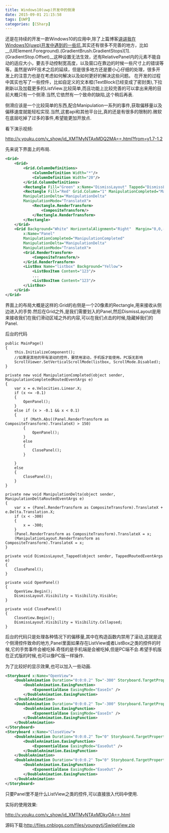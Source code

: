```yaml
---
title: Windows10(uwp)开发中的侧滑
date: 2015-09-01 21:15:58
tags: [UWP]
categories: [CSharp]
---
```

还是在持续的开发一款Windows10的应用中,除了上篇博客[讲讲我在Windows10(uwp)开发中遇到的一些坑](http://www.cnblogs.com/youngytj/p/4749004.html),其实还有很多不完善的地方，比如__(UIElement.Foreground).(GradientBrush.GradientStops)[1].(GradientStop.Offset)__这种设置无法生效，还有RelativePanel内的元素不能自动的适应大小，要去手动控制宽高度，以及窗口在靠边的时候一些尺寸上的错误等等。虽然是WPF技术之后的延续，但是很多地方还是要小心仔细的处理，很多开发上的注意力也是在考虑如何解决以及如何更好的解决这些问题。
在开发的过程中其实也写了一些控件，比如自定义的文本框(TextBlock已经变成了密封类),下拉刷新以及加载更多的ListView.比较简单,而且功能上比较完善的可以拿出来用的目前大概只有一个侧滑.当然,它依然有一个致命的缺陷,这个稍后再表.

侧滑应该是一个比较简单的东西,配合Manipulation一系列的事件,获取偏移量以及偏移速度就能轻松实现.当然,这套api和其他平台比,真的还是有很多的限制的.微软在底层吃掉了过多的事件,希望能更加开放点.

看下演示视频:

http://v.youku.com/v_show/id_XMTMyNTAxMDQ2MA==.html?from=y1.7-1.2

先来说下界面上的布局.
```xml
<Grid>
    <Grid>
        <Grid.ColumnDefinitions>
            <ColumnDefinition Width="*"/>
            <ColumnDefinition Width="20"/>
        </Grid.ColumnDefinitions>
        <Rectangle Fill="Green" x:Name="DismissLayout" Tapped="DismissLayout_Tapped" Visibility="Collapsed" Grid.Column="0"/>
        <Rectangle Fill="Red" Grid.Column="1" ManipulationCompleted="ManipulationCompleted"  x:Name="ManipulationLayout"
        ManipulationDelta="ManipulationDelta" 
        ManipulationMode="TranslateX">
            <Rectangle.RenderTransform>
                <CompositeTransform/>
            </Rectangle.RenderTransform>
        </Rectangle>
    </Grid>
    <Grid Background="White" HorizontalAlignment="Right"  Margin="0,0,-300,0" Width="300"
        x:Name="Panel"
        ManipulationCompleted="ManipulationCompleted" 
        ManipulationDelta="ManipulationDelta" 
        ManipulationMode="TranslateX">
        <Grid.RenderTransform>
            <CompositeTransform/>
        </Grid.RenderTransform>
        <ListBox Name="listbox" Background="Yellow">
            <ListBoxItem Content="123"/>
            ...
            <ListBoxItem Content="123"/>
        </ListBox>
    </Grid>
</Grid>
```
界面上的布局大概是这样的:Grid的右侧是一个20像素的Rectangle,用来接收从侧边进入的手势.然后在Grid之外,是我们需要划入的Panel,然后DismissLayout是用来接收我们在我们滑动区域之外的内容,可以在我们点击的时候,隐藏掉我们的Panel.

后台的代码
```CSharp
public MainPage()
{
    this.InitializeComponent();
    //如果是其他的带有滚动的控件，要禁用滚动，手机版才能使用。PC版无影响
    ScrollViewer.SetVerticalScrollMode(listbox, ScrollMode.Disabled);
}

private new void ManipulationCompleted(object sender, ManipulationCompletedRoutedEventArgs e)
{
    var x = e.Velocities.Linear.X;
    if (x <= -0.1)
    {
        OpenPanel();
    }
    else if (x > -0.1 && x < 0.1)
    {
        if (Math.Abs((Panel.RenderTransform as CompositeTransform).TranslateX) > 150)
        {
            OpenPanel();
        }
        else
        {
            ClosePanel();
        }

    }
    else
    {
        ClosePanel();
    }
}

private new void ManipulationDelta(object sender, ManipulationDeltaRoutedEventArgs e)
{
    var x = (Panel.RenderTransform as CompositeTransform).TranslateX + e.Delta.Translation.X;
    if (x < -300)
    {
        x = -300;
    }
    (Panel.RenderTransform as CompositeTransform).TranslateX = x;
    (ManipulationLayout.RenderTransform as CompositeTransform).TranslateX = x;
}

private void DismissLayout_Tapped(object sender, TappedRoutedEventArgs e)
{
    ClosePanel();
}

private void OpenPanel()
{
    OpenView.Begin();
    DismissLayout.Visibility = Visibility.Visible;
}

private void ClosePanel()
{
    CloseView.Begin();
    DismissLayout.Visibility = Visibility.Collapsed;
}
```        
后台的代码只是处理各种情况下的偏移量,其中在构造函数内禁用了滚动,这就是这个侧滑控件致命的地方,Panel里面如果存在ListView或者ListBox之类的控件的时候,它的手势事件会被吃掉.奇怪的是手机端是会被吃掉,但是PC端不会.希望手机版在正式版的时候,也可以像PC版一样操作.

为了比较好的显示效果,也可以加入一些动画.
```xml
<Storyboard x:Name="OpenView">
    <DoubleAnimation Duration="0:0:0.2" To="-300" Storyboard.TargetProperty="(UIElement.RenderTransform).(CompositeTransform.TranslateX)" Storyboard.TargetName="ManipulationLayout" d:IsOptimized="True">
        <DoubleAnimation.EasingFunction>
            <ExponentialEase EasingMode="EaseIn" />
        </DoubleAnimation.EasingFunction>
    </DoubleAnimation>
    <DoubleAnimation Duration="0:0:0.2" To="-300" Storyboard.TargetProperty="(UIElement.RenderTransform).(CompositeTransform.TranslateX)" Storyboard.TargetName="Panel" d:IsOptimized="True">
        <DoubleAnimation.EasingFunction>
            <ExponentialEase EasingMode="EaseIn" />
        </DoubleAnimation.EasingFunction>
    </DoubleAnimation>
</Storyboard>
<Storyboard x:Name="CloseView">
    <DoubleAnimation Duration="0:0:0.2" To="0" Storyboard.TargetProperty="(UIElement.RenderTransform).(CompositeTransform.TranslateX)" Storyboard.TargetName="ManipulationLayout" d:IsOptimized="True">
        <DoubleAnimation.EasingFunction>
            <ExponentialEase EasingMode="EaseOut" />
        </DoubleAnimation.EasingFunction>
    </DoubleAnimation>
    <DoubleAnimation Duration="0:0:0.2" To="0" Storyboard.TargetProperty="(UIElement.RenderTransform).(CompositeTransform.TranslateX)" Storyboard.TargetName="Panel" d:IsOptimized="True">
        <DoubleAnimation.EasingFunction>
            <ExponentialEase EasingMode="EaseOut" />
        </DoubleAnimation.EasingFunction>
    </DoubleAnimation>
</Storyboard>
```
只要Panel里不是什么ListView之类的控件,可以直接放入代码中使用.

实际的使用效果:

http://v.youku.com/v_show/id_XMTMyNTAxMDkyOA==.html

源码下载:http://files.cnblogs.com/files/youngytj/SwipeView.zip
